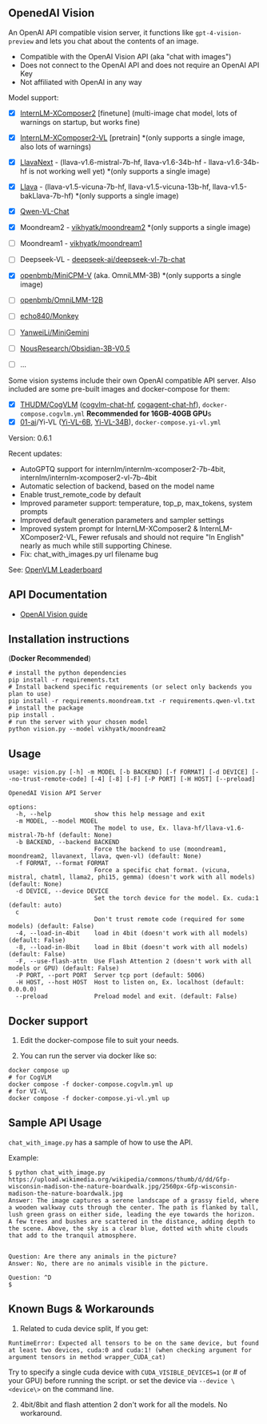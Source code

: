 OpenedAI Vision
---------------

An OpenAI API compatible vision server, it functions like `gpt-4-vision-preview` and lets you chat about the contents of an image.

- Compatible with the OpenAI Vision API (aka "chat with images")
- Does not connect to the OpenAI API and does not require an OpenAI API Key
- Not affiliated with OpenAI in any way

Model support:
- [X] [InternLM-XComposer2](https://huggingface.co/internlm/internlm-xcomposer2-7b) [finetune] (multi-image chat model, lots of warnings on startup, but works fine)
- [X] [InternLM-XComposer2-VL](https://huggingface.co/internlm/internlm-xcomposer2-vl-7b) [pretrain] *(only supports a single image, also lots of warnings)
- [X] [LlavaNext](https://huggingface.co/llava-hf) - (llava-v1.6-mistral-7b-hf, llava-v1.6-34b-hf - llava-v1.6-34b-hf is not working well yet) *(only supports a single image)
- [X] [Llava](https://huggingface.co/llava-hf) - (llava-v1.5-vicuna-7b-hf, llava-v1.5-vicuna-13b-hf, llava-v1.5-bakLlava-7b-hf) *(only supports a single image)
- [X] [Qwen-VL-Chat](https://huggingface.co/Qwen/Qwen-VL-Chat)
- [X] Moondream2 - [vikhyatk/moondream2](https://huggingface.co/vikhyatk/moondream2) *(only supports a single image)
- [ ] Moondream1 - [vikhyatk/moondream1](https://huggingface.co/vikhyatk/moondream1)
- [ ] Deepseek-VL - [deepseek-ai/deepseek-vl-7b-chat](https://huggingface.co/deepseek-ai/deepseek-vl-7b-chat)
- [X] [openbmb/MiniCPM-V](https://huggingface.co/openbmb/MiniCPM-V) (aka. OmniLMM-3B) *(only supports a single image)
- [ ] [openbmb/OmniLMM-12B](https://huggingface.co/openbmb/OmniLMM-12B)
- [ ] [echo840/Monkey](https://huggingface.co/echo840/Monkey)
- [ ] [YanweiLi/MiniGemini](https://huggingface.co/collections/YanweiLi/)
- [ ] [NousResearch/Obsidian-3B-V0.5](https://huggingface.co/NousResearch/Obsidian-3B-V0.5)
- [ ] ...


Some vision systems include their own OpenAI compatible API server. Also included are some pre-built images and docker-compose for them:
- [X] [THUDM/CogVLM](https://github.com/THUDM/CogVLM) ([cogvlm-chat-hf](https://huggingface.co/THUDM/cogvlm-chat-hf), [cogagent-chat-hf](https://huggingface.co/THUDM/cogagent-chat-hf)), `docker-compose.cogvlm.yml` **Recommended for 16GB-40GB GPU**s
- [X] [01-ai](https://huggingface.co/01-ai)/Yi-VL ([Yi-VL-6B](https://huggingface.co/01-ai/Yi-VL-6B), [Yi-VL-34B](https://huggingface.co/01-ai/Yi-VL-34B)), `docker-compose.yi-vl.yml`

Version: 0.6.1

Recent updates:
- AutoGPTQ support for internlm/internlm-xcomposer2-7b-4bit, internlm/internlm-xcomposer2-vl-7b-4bit
- Automatic selection of backend, based on the model name
- Enable trust_remote_code by default
- Improved parameter support: temperature, top_p, max_tokens, system prompts
- Improved default generation parameters and sampler settings
- Improved system prompt for InternLM-XComposer2 & InternLM-XComposer2-VL, Fewer refusals and should not require "In English" nearly as much while still supporting Chinese.
- Fix: chat_with_images.py url filename bug


See: [OpenVLM Leaderboard](https://huggingface.co/spaces/opencompass/open_vlm_leaderboard)


API Documentation
-----------------

* [OpenAI Vision guide](https://platform.openai.com/docs/guides/vision)

Installation instructions
-------------------------

(**Docker Recommended**)

```shell
# install the python dependencies
pip install -r requirements.txt
# Install backend specific requirements (or select only backends you plan to use)
pip install -r requirements.moondream.txt -r requirements.qwen-vl.txt
# install the package
pip install .
# run the server with your chosen model
python vision.py --model vikhyatk/moondream2
```

Usage
-----

```
usage: vision.py [-h] -m MODEL [-b BACKEND] [-f FORMAT] [-d DEVICE] [--no-trust-remote-code] [-4] [-8] [-F] [-P PORT] [-H HOST] [--preload]

OpenedAI Vision API Server

options:
  -h, --help            show this help message and exit
  -m MODEL, --model MODEL
                        The model to use, Ex. llava-hf/llava-v1.6-mistral-7b-hf (default: None)
  -b BACKEND, --backend BACKEND
                        Force the backend to use (moondream1, moondream2, llavanext, llava, qwen-vl) (default: None)
  -f FORMAT, --format FORMAT
                        Force a specific chat format. (vicuna, mistral, chatml, llama2, phi15, gemma) (doesn't work with all models) (default: None)
  -d DEVICE, --device DEVICE
                        Set the torch device for the model. Ex. cuda:1 (default: auto)
  c
                        Don't trust remote code (required for some models) (default: False)
  -4, --load-in-4bit    load in 4bit (doesn't work with all models) (default: False)
  -8, --load-in-8bit    load in 8bit (doesn't work with all models) (default: False)
  -F, --use-flash-attn  Use Flash Attention 2 (doesn't work with all models or GPU) (default: False)
  -P PORT, --port PORT  Server tcp port (default: 5006)
  -H HOST, --host HOST  Host to listen on, Ex. localhost (default: 0.0.0.0)
  --preload             Preload model and exit. (default: False)
```

Docker support
--------------

1) Edit the docker-compose file to suit your needs.

2) You can run the server via docker like so:
```shell
docker compose up
# for CogVLM
docker compose -f docker-compose.cogvlm.yml up
# for VI-VL
docker compose -f docker-compose.yi-vl.yml up
```

Sample API Usage
----------------

`chat_with_image.py` has a sample of how to use the API.

Example:
```
$ python chat_with_image.py https://upload.wikimedia.org/wikipedia/commons/thumb/d/dd/Gfp-wisconsin-madison-the-nature-boardwalk.jpg/2560px-Gfp-wisconsin-madison-the-nature-boardwalk.jpg
Answer: The image captures a serene landscape of a grassy field, where a wooden walkway cuts through the center. The path is flanked by tall, lush green grass on either side, leading the eye towards the horizon. A few trees and bushes are scattered in the distance, adding depth to the scene. Above, the sky is a clear blue, dotted with white clouds that add to the tranquil atmosphere.


Question: Are there any animals in the picture?
Answer: No, there are no animals visible in the picture.

Question: ^D
$
```

Known Bugs & Workarounds
------------------------

1. Related to cuda device split, If you get:
```
RuntimeError: Expected all tensors to be on the same device, but found at least two devices, cuda:0 and cuda:1! (when checking argument for argument tensors in method wrapper_CUDA_cat)
```
Try to specify a single cuda device with `CUDA_VISIBLE_DEVICES=1` (or # of your GPU) before running the script. or set the device via `--device \<device\>` on the command line.

2. 4bit/8bit and flash attention 2 don't work for all the models. No workaround.

